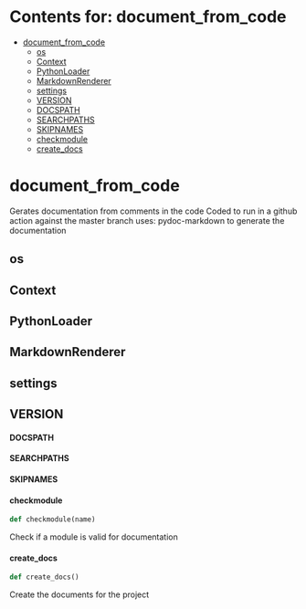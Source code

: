 # Contents for: document_from_code

* [document\_from\_code](#document_from_code)
  * [os](#document_from_code.os)
  * [Context](#document_from_code.Context)
  * [PythonLoader](#document_from_code.PythonLoader)
  * [MarkdownRenderer](#document_from_code.MarkdownRenderer)
  * [settings](#document_from_code.settings)
  * [VERSION](#document_from_code.VERSION)
  * [DOCSPATH](#document_from_code.DOCSPATH)
  * [SEARCHPATHS](#document_from_code.SEARCHPATHS)
  * [SKIPNAMES](#document_from_code.SKIPNAMES)
  * [checkmodule](#document_from_code.checkmodule)
  * [create\_docs](#document_from_code.create_docs)

<a id="document_from_code"></a>

# document\_from\_code

Gerates documentation from comments in the code
Coded to run in a github action against the master branch
uses:
pydoc-markdown to generate the documentation

<a id="document_from_code.os"></a>

## os

<a id="document_from_code.Context"></a>

## Context

<a id="document_from_code.PythonLoader"></a>

## PythonLoader

<a id="document_from_code.MarkdownRenderer"></a>

## MarkdownRenderer

<a id="document_from_code.settings"></a>

## settings

<a id="document_from_code.VERSION"></a>

## VERSION

<a id="document_from_code.DOCSPATH"></a>

#### DOCSPATH

<a id="document_from_code.SEARCHPATHS"></a>

#### SEARCHPATHS

<a id="document_from_code.SKIPNAMES"></a>

#### SKIPNAMES

<a id="document_from_code.checkmodule"></a>

#### checkmodule

```python
def checkmodule(name)
```

Check if a module is valid for documentation

<a id="document_from_code.create_docs"></a>

#### create\_docs

```python
def create_docs()
```

Create the documents for the project

